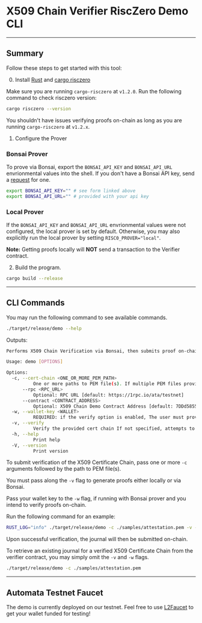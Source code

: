 # X509 Chain Verifier RiscZero Demo CLI

---

## Summary

Follow these steps to get started with this tool:

0. Install [Rust](https://doc.rust-lang.org/book/ch01-01-installation.html) and [cargo risczero](https://dev.risczero.com/api/zkvm/install)

Make sure you are running `cargo-risczero` at `v1.2.0`. Run the following command to check risczero version:

```bash
cargo risczero --version
```

You shouldn't have issues verifying proofs on-chain as long as you are running `cargo-risczero` at `v1.2.x`.

1. Configure the Prover 

### Bonsai Prover

To prove via Bonsai, export the `BONSAI_API_KEY` and `BONSAI_API_URL` envrionmental values into the shell. If you don't have a Bonsai API key, send a [request](https://docs.google.com/forms/d/e/1FAIpQLSf9mu18V65862GS4PLYd7tFTEKrl90J5GTyzw_d14ASxrruFQ/viewform) for one.

```bash
export BONSAI_API_KEY="" # see form linked above
export BONSAI_API_URL="" # provided with your api key
```

### Local Prover

If the `BONSAI_API_KEY` and `BONSAI_API_URL` envrionmental values were not configured, the local prover is set by default. Otherwise, you may also explicitly run the local prover by setting `RISC0_PROVER="local"`.

**Note:** Getting proofs locally will **NOT** send a transaction to the Verifier contract.

2. Build the program.

```bash
cargo build --release
```

---

## CLI Commands

You may run the following command to see available commands.

```bash
./target/release/demo --help
```

Outputs:

```bash
Performs X509 Chain Verification via Bonsai, then submits proof on-chain

Usage: demo [OPTIONS]

Options:
  -c, --cert-chain <ONE_OR_MORE_PEM_PATH>
          One or more paths to PEM file(s). If multiple PEM files provided, you must ensure that they are ordered bottom-top from leaf to root
      --rpc <RPC_URL>
          Optional: RPC URL [default: https://1rpc.io/ata/testnet]
      --contract <CONTRACT_ADDRESS>
          Optional: X509 Chain Demo Contract Address [default: 7DDd5855B6b910Cd175bE40D74CdC01211C55225]
  -w, --wallet-key <WALLET>
          REQUIRED: if the verify option is enabled, The user must provide an Ethereum Wallet Key
  -v, --verify
          Verify the provided cert chain If not specified, attempts to fetch the Journal on-chain
  -h, --help
          Print help
  -V, --version
          Print version
```

To submit verification of the X509 Certificate Chain, pass one or more `-c` arguments followed by the path to PEM file(s). 

You must pass along the `-v` flag to generate proofs either locally or via Bonsai.

Pass your wallet key to the `-w` flag, if running with Bonsai prover and you intend to verify proofs on-chain. 

Run the following command for an example:

```bash
RUST_LOG="info" ./target/release/demo -c ./samples/attestation.pem -v -w <WALLET_KEY>
```

Upon successful verification, the journal will then be submitted on-chain.

To retrieve an existing journal for a verified X509 Certificate Chain from the verifier contract, you may simply omit the `-v` and `-w` flags.

```bash
./target/release/demo -c ./samples/attestation.pem
```

---

## Automata Testnet Faucet

The demo is currently deployed on our testnet. Feel free to use [L2Faucet](https://www.l2faucet.com/) to get your wallet funded for testing!
